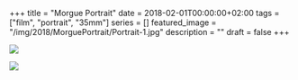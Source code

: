 +++
title =  "Morgue Portrait"
date = 2018-02-01T00:00:00+02:00
tags = ["film", "portrait", "35mm"]
series = []
featured_image = "/img/2018/MorguePortrait/Portrait-1.jpg"
description = ""
draft = false
+++

![](/img/2018/MorguePortrait/Portrait-1.jpg)

![](/img/2018/MorguePortrait/Portrait-2.jpg)
